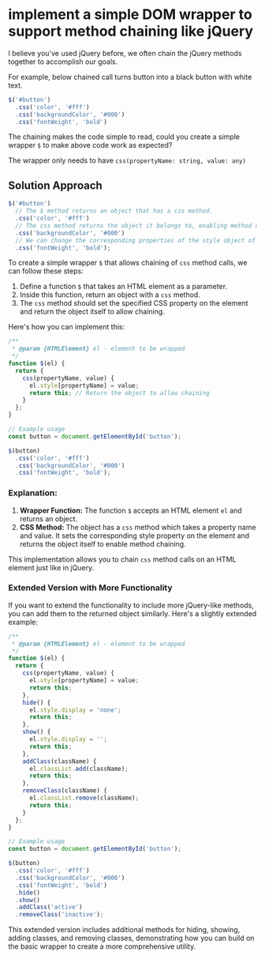 # implement a simple DOM wrapper to support method chaining like jQuery

I believe you've used jQuery before, we often chain the jQuery methods together to accomplish our goals.

For example, below chained call turns button into a black button with white text.

```js
$('#button')
  .css('color', '#fff')
  .css('backgroundColor', '#000')
  .css('fontWeight', 'bold')
```

The chaining makes the code simple to read, could you create a simple wrapper `$` to make above code work as expected?

The wrapper only needs to have `css(propertyName: string, value: any)`

## Solution Approach

```js
$('#button')
  // The $ method returns an object that has a css method.
  .css('color', '#fff')
  // The css method returns the object it belongs to, enabling method chaining.
  .css('backgroundColor', '#000')
  // We can change the corresponding properties of the style object of the element.
  .css('fontWeight', 'bold');
```

To create a simple wrapper `$` that allows chaining of `css` method calls, we can follow these steps:

1. Define a function `$` that takes an HTML element as a parameter.
2. Inside this function, return an object with a `css` method.
3. The `css` method should set the specified CSS property on the element and return the object itself to allow chaining.

Here's how you can implement this:

```js
/**
 * @param {HTMLElement} el - element to be wrapped
 */
function $(el) {
  return {
    css(propertyName, value) {
      el.style[propertyName] = value;
      return this; // Return the object to allow chaining
    }
  };
}

// Example usage
const button = document.getElementById('button');

$(button)
  .css('color', '#fff')
  .css('backgroundColor', '#000')
  .css('fontWeight', 'bold');
```

### Explanation:

1. **Wrapper Function:** The function `$` accepts an HTML element `el` and returns an object.
2. **CSS Method:** The object has a `css` method which takes a property name and value. It sets the corresponding style property on the element and returns the object itself to enable method chaining.

This implementation allows you to chain `css` method calls on an HTML element just like in jQuery.

### Extended Version with More Functionality

If you want to extend the functionality to include more jQuery-like methods, you can add them to the returned object similarly. Here's a slightly extended example:

```js
/**
 * @param {HTMLElement} el - element to be wrapped
 */
function $(el) {
  return {
    css(propertyName, value) {
      el.style[propertyName] = value;
      return this;
    },
    hide() {
      el.style.display = 'none';
      return this;
    },
    show() {
      el.style.display = '';
      return this;
    },
    addClass(className) {
      el.classList.add(className);
      return this;
    },
    removeClass(className) {
      el.classList.remove(className);
      return this;
    }
  };
}

// Example usage
const button = document.getElementById('button');

$(button)
  .css('color', '#fff')
  .css('backgroundColor', '#000')
  .css('fontWeight', 'bold')
  .hide()
  .show()
  .addClass('active')
  .removeClass('inactive');
```

This extended version includes additional methods for hiding, showing, adding classes, and removing classes, demonstrating how you can build on the basic wrapper to create a more comprehensive utility.